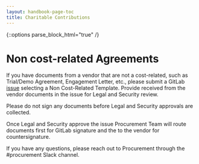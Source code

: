 ```yaml
---
layout: handbook-page-toc
title: Charitable Contributions
---
```


{::options parse_block_html="true" /}

<link rel="stylesheet" type="text/css" href="/stylesheets/biztech.css" />

# Non cost-related Agreements


If you have documents from a vendor that are not a cost-related, such as Trial/Demo Agreement, Engagement Letter, etc., please submit a GitLab [issue](https://gitlab.com/gitlab-com/Finance-Division/procurement-team/procurement/-/issues/new?issue%5Bmilestone_id%5D=) selecting a Non Cost-Related Template.
Provide received from the vendor documents in the issue for Legal and Security review.

Please do not sign any documents before Legal and Security approvals are collected.

Once Legal and Security approve the issue Procurement Team will route documents first for GitLab signature and the to the vendor for countersignature.

If you have any questions, please reach out to Procurement through the #procurement Slack channel.


